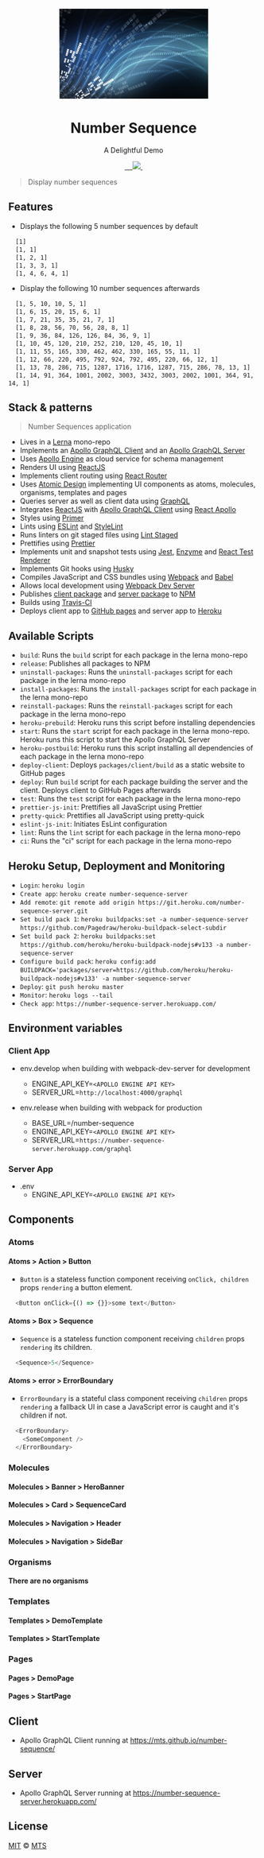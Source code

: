 <p align="center">
  <img width="300px" src="/logo.png">
</p>

<h1 align="center">Number Sequence</h1>

<p align="center">A Delightful Demo</p>

<p align="center">
  <a aria-label="npm package" href="https://www.npmjs.com/package/number-sequence-client">
    <img alt="" src="https://img.shields.io/npm/v/number-sequence-client.svg">
  </a>

  <a aria-label="travis build" href="https://travis-ci.org/mts/number-sequence">
    <img alt="" src="https://img.shields.io/travis/mts/number-sequence.svg?logo=travis">
  </a>

  <a aria-label="downloads" href="http://npm-stat.com/charts.html?package=number-sequence-client&from=2018-10-13">
    <img alt="" src="https://img.shields.io/npm/dm/number-sequence-client.svg">
  </a>

  <a aria-label="last commit" href="https://github.com/mts/number-sequence/commits/master">
    <img alt="" src="https://img.shields.io/github/last-commit/mts/number-sequence.svg">
  </a>

  <a aria-label="contributors graph" href="https://github.com/mts/number-sequence/graphs/contributors">
    <img src="https://img.shields.io/github/contributors/mts/number-sequence.svg">
  </a>

  <a aria-label="license" href="https://github.com/mts/number-sequence/blob/master/LICENSE">
    <img src="https://img.shields.io/github/license/mts/number-sequence.svg" alt="">
  </a>
</p>

> Display number sequences

## Features

- Displays the following 5 number sequences by default
```
  [1]
  [1, 1]
  [1, 2, 1]
  [1, 3, 3, 1]
  [1, 4, 6, 4, 1]
```
- Display the following 10 number sequences afterwards
```
  [1, 5, 10, 10, 5, 1]
  [1, 6, 15, 20, 15, 6, 1]
  [1, 7, 21, 35, 35, 21, 7, 1]
  [1, 8, 28, 56, 70, 56, 28, 8, 1]
  [1, 9, 36, 84, 126, 126, 84, 36, 9, 1]
  [1, 10, 45, 120, 210, 252, 210, 120, 45, 10, 1]
  [1, 11, 55, 165, 330, 462, 462, 330, 165, 55, 11, 1]
  [1, 12, 66, 220, 495, 792, 924, 792, 495, 220, 66, 12, 1]
  [1, 13, 78, 286, 715, 1287, 1716, 1716, 1287, 715, 286, 78, 13, 1]
  [1, 14, 91, 364, 1001, 2002, 3003, 3432, 3003, 2002, 1001, 364, 91, 14, 1]
```

## Stack & patterns

> Number Sequences application

- Lives in a [Lerna](https://github.com/lerna/lerna) mono-repo
- Implements an [Apollo GraphQL Client](https://github.com/apollographql/apollo-client) and an [Apollo GraphQL Server](https://github.com/apollographql/apollo-server)
- Uses [Apollo Engine](https://engine.apollographql.com/) as cloud service for schema management
- Renders UI using [ReactJS](https://github.com/facebook/react)
- Implements client routing using [React Router](https://github.com/ReactTraining/react-router)
- Uses [Atomic Design](http://bradfrost.com/blog/post/atomic-web-design/) implementing UI components as atoms, molecules, organisms, templates and pages
- Queries server as well as client data using [GraphQL](https://graphql.org/)
- Integrates [ReactJS](https://github.com/facebook/react) with [Apollo GraphQL Client](https://github.com/apollographql/apollo-client) using [React Apollo](https://github.com/apollographql/react-apollo)
- Styles using [Primer](https://github.com/primer/primer)
- Lints using [ESLint](https://github.com/eslint/eslint) and [StyleLint](https://github.com/stylelint/stylelint)
- Runs linters on git staged files using [Lint Staged](https://github.com/okonet/lint-staged)
- Prettifies using [Prettier](https://github.com/prettier/prettier)
- Implements unit and snapshot tests using [Jest](https://jestjs.io/), [Enzyme](https://github.com/airbnb/enzyme) and [React Test Renderer](https://github.com/facebook/react/tree/master/packages/react-test-renderer)
- Implements Git hooks using [Husky](https://github.com/typicode/husky)
- Compiles JavaScript and CSS bundles using [Webpack](https://github.com/webpack/webpack) and [Babel](https://github.com/babel/babel)
- Allows local development using [Webpack Dev Server](https://github.com/webpack/webpack-dev-server)
- Publishes [client package](https://www.npmjs.com/package/number-sequence-client) and [server package](https://www.npmjs.com/package/number-sequence-server) to [NPM](https://www.npmjs.com/)
- Builds using [Travis-CI](https://travis-ci.org/mts/number-sequence)
- Deploys client app to [GitHub pages](https://mts.github.io/number-sequence/) and server app to [Heroku](https://dashboard.heroku.com/apps/number-sequence-server)

## Available Scripts
- `build`: Runs the `build` script for each package in the lerna mono-repo
- `release`: Publishes all packages to NPM
- `uninstall-packages`: Runs the `uninstall-packages` script for each package in the lerna mono-repo
- `install-packages`: Runs the `install-packages` script for each package in the lerna mono-repo
- `reinstall-packages`: Runs the `reinstall-packages` script for each package in the lerna mono-repo
- `heroku-prebuild`: Heroku runs this script before installing dependencies
- `start`: Runs the `start` script for each package in the lerna mono-repo. Heroku runs this script to start the Apollo GraphQL Server
- `heroku-postbuild`: Heroku runs this script installing all dependencies of each package in the lerna mono-repo
- `deploy-client`: Deploys `packages/client/build` as a static website to GitHub pages
- `deploy`: Run `build` script for each package building the server and the client. Deploys client to GitHub Pages afterwards
- `test`: Runs the `test` script for each package in the lerna mono-repo
- `prettier-js-init`: Prettifies all JavaScript using Prettier
- `pretty-quick`: Prettifies all JavaScript using pretty-quick
- `eslint-js-init`: Initiates EsLint configuration
- `lint`: Runs the `lint` script for each package in the lerna mono-repo
- `ci`: Runs the "ci" script for each package in the lerna mono-repo

## Heroku Setup, Deployment and Monitoring
- `Login`: `heroku login`
- `Create app`: `heroku create number-sequence-server`
- `Add remote`: `git remote add origin https://git.heroku.com/number-sequence-server.git`
- `Set build pack 1`: `heroku buildpacks:set -a number-sequence-server https://github.com/Pagedraw/heroku-buildpack-select-subdir`
- `Set build pack 2`: `heroku buildpacks:set https://github.com/heroku/heroku-buildpack-nodejs#v133 -a number-sequence-server`
- `Configure build pack`: `heroku config:add BUILDPACK='packages/server=https://github.com/heroku/heroku-buildpack-nodejs#v133' -a number-sequence-server`
- `Deploy`: `git push heroku master`
- `Monitor`: `heroku logs --tail`
- `Check app`: `https://number-sequence-server.herokuapp.com/`

## Environment variables

### Client App
- env.develop when building with webpack-dev-server for development
  - ENGINE_API_KEY=`<APOLLO ENGINE API KEY>`
  - SERVER_URL=`http://localhost:4000/graphql`

- env.release when building with webpack for production
  - BASE_URL=/number-sequence
  - ENGINE_API_KEY=`<APOLLO ENGINE API KEY>`
  - SERVER_URL=`https://number-sequence-server.herokuapp.com/graphql`

### Server App
- .env
  - ENGINE_API_KEY=`<APOLLO ENGINE API KEY>`

## Components

### Atoms

#### Atoms > Action > Button
- `Button` is a
  stateless function component
  receiving `onClick, children` props
`rendering`
  a button element.

```javascript
  <Button onClick={() => {}}>some text</Button>
```

#### Atoms > Box > Sequence
- `Sequence` is a
  stateless function component
  receiving `children` props
`rendering`
  its children.

```javascript
  <Sequence>5</Sequence>
```

#### Atoms > error > ErrorBoundary
- `ErrorBoundary` is a
  stateful class component
  receiving `children` props
`rendering`
  a fallback UI in case a JavaScript error is caught and
  it's children if not.

```javascript
  <ErrorBoundary>
    <SomeComponent />
  </ErrorBoundary>
```

### Molecules

#### Molecules > Banner > HeroBanner

#### Molecules > Card > SequenceCard

#### Molecules > Navigation > Header

#### Molecules > Navigation > SideBar


### Organisms

#### There are no organisms

### Templates

#### Templates > DemoTemplate

#### Templates > StartTemplate

### Pages

#### Pages > DemoPage

#### Pages > StartPage


## Client
- Apollo GraphQL Client running at https://mts.github.io/number-sequence/

## Server
- Apollo GraphQL Server running at https://number-sequence-server.herokuapp.com/

## License

[MIT](./LICENSE) &copy; [MTS](https://github.com/mts)
